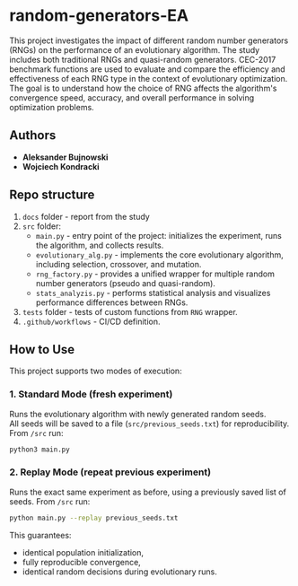 # random-generators-EA

This project investigates the impact of different random number generators (RNGs) on the performance of an evolutionary algorithm. The study includes both traditional RNGs and quasi-random generators. CEC-2017 benchmark functions are used to evaluate and compare the efficiency and effectiveness of each RNG type in the context of evolutionary optimization. The goal is to understand how the choice of RNG affects the algorithm's convergence speed, accuracy, and overall performance in solving optimization problems.

## Authors

- **Aleksander Bujnowski** 
- **Wojciech Kondracki**

## Repo structure

1. `docs` folder - report from the study  
2. `src` folder:
    * `main.py` - entry point of the project: initializes the experiment, runs the algorithm, and collects results.
    * `evolutionary_alg.py` - implements the core evolutionary algorithm, including selection, crossover, and mutation.
    * `rng_factory.py` - provides a unified wrapper for multiple random number generators (pseudo and quasi-random).
    * `stats_analyzis.py` - performs statistical analysis and visualizes performance differences between RNGs.
3. `tests` folder - tests of custom functions from `RNG` wrapper.
4. `.github/workflows` - CI/CD definition.

## How to Use

This project supports two modes of execution:

### 1. Standard Mode (fresh experiment)

Runs the evolutionary algorithm with newly generated random seeds.  
All seeds will be saved to a file (`src/previous_seeds.txt`) for reproducibility.
From `/src`  run:

```bash
python3 main.py
```

### 2. Replay Mode (repeat previous experiment)
Runs the exact same experiment as before, using a previously saved list of seeds.
From `/src`  run:

```bash
python main.py --replay previous_seeds.txt
```

This guarantees:
- identical population initialization,
- fully reproducible convergence,
- identical random decisions during evolutionary runs.